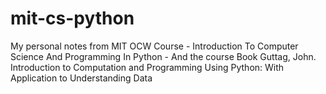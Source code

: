 # mit-cs-python
My personal notes from MIT OCW Course - Introduction To Computer Science And Programming In Python - And the course Book Guttag, John. Introduction to Computation and Programming Using Python: With Application to Understanding Data
